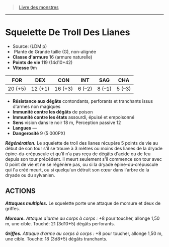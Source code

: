 ﻿> [Livre des monstres](tome_of_beasts.md)

---

# Squelette De Troll Des Lianes

- Source: (LDM p)
-  Plante de Grande taille (G), non-alignée
- **Classe d'armure** 16 (armure naturelle)
- **Points de vie** 119 (14d10+42)
- **Vitesse** 9m

|FOR|DEX|CON|INT|SAG|CHA|
|---|---|---|---|---|---|
|20 (+5)|12 (+1)|16 (+3)|6 (–2)|8 (–1)|5 (–3)|

- **Résistance aux dégâts** contondants, perforants et tranchants issus d'armes non magiques
- **Immunité contre les dégâts** de poison
- **Immunité contre les états** assourdi, épuisé et empoisonné
- **Sens** vision dans le noir 18 m, Perception passive 12
- **Langues** —
- **Dangerosité** 9 (5 000PX)

**_Régénération._** Le squelette de troll des lianes récupère 5 points de vie au début de son tour s'il se trouve à 3 mètres ou moins des lianes de la dryade épine-du-crépuscule et qu'il n'a pas reçu de dégâts d'acide ou de feu depuis son tour précédent. Il meurt seulement s'il commence son tour avec 0 point de vie et ne se régénère pas, ou si la dryade épine-du-crépuscule qui l'a créé meurt, ou si quelqu'un détruit son cœur dans l'arbre de la dryade ou du sylvanien.

## ACTIONS

**_Attaques multiples._** Le squelette porte une attaque de morsure et deux de griffes.

**_Morsure._** _Attaque d'arme au corps à corps :_ +8 pour toucher, allonge 1,50 m, une cible. Touché: 21 (3d10+5) dégâts perforants.

**_Griffes._** _Attaque d'arme au corps à corps :_ +8 pour toucher, allonge 1,50 m, une cible. Touché: 18 (3d8+5) dégâts tranchants.

